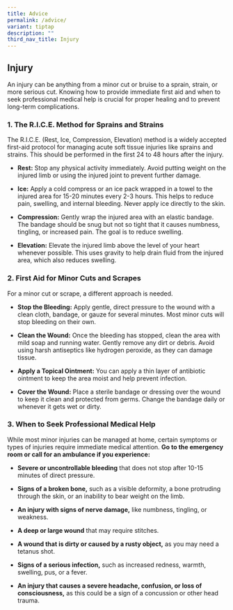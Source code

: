 ```yaml
---
title: Advice
permalink: /advice/
variant: tiptap
description: ""
third_nav_title: Injury
---
```

<h2>Injury</h2>
<p>An injury can be anything from a minor cut or bruise to a sprain, strain,
or more serious cut. Knowing how to provide immediate first aid and when
to seek professional medical help is crucial for proper healing and to
prevent long-term complications.</p>
<p></p>
<h3>1. The R.I.C.E. Method for Sprains and Strains</h3>
<p></p>
<p>The R.I.C.E. (Rest, Ice, Compression, Elevation) method is a widely accepted
first-aid protocol for managing acute soft tissue injuries like sprains
and strains. This should be performed in the first 24 to 48 hours after
the injury.</p>
<ul>
<li>
<p><strong>Rest:</strong> Stop any physical activity immediately. Avoid putting
weight on the injured limb or using the injured joint to prevent further
damage.</p>
</li>
<li>
<p><strong>Ice:</strong> Apply a cold compress or an ice pack wrapped in a
towel to the injured area for 15-20 minutes every 2-3 hours. This helps
to reduce pain, swelling, and internal bleeding. Never apply ice directly
to the skin.</p>
</li>
<li>
<p><strong>Compression:</strong> Gently wrap the injured area with an elastic
bandage. The bandage should be snug but not so tight that it causes numbness,
tingling, or increased pain. The goal is to reduce swelling.</p>
</li>
<li>
<p><strong>Elevation:</strong> Elevate the injured limb above the level of
your heart whenever possible. This uses gravity to help drain fluid from
the injured area, which also reduces swelling.</p>
<p></p>
</li>
</ul>
<h3>2. First Aid for Minor Cuts and Scrapes</h3>
<p>For a minor cut or scrape, a different approach is needed.</p>
<ul>
<li>
<p><strong>Stop the Bleeding:</strong> Apply gentle, direct pressure to the
wound with a clean cloth, bandage, or gauze for several minutes. Most minor
cuts will stop bleeding on their own.</p>
</li>
<li>
<p><strong>Clean the Wound:</strong> Once the bleeding has stopped, clean
the area with mild soap and running water. Gently remove any dirt or debris.
Avoid using harsh antiseptics like hydrogen peroxide, as they can damage
tissue.</p>
</li>
<li>
<p><strong>Apply a Topical Ointment:</strong> You can apply a thin layer of
antibiotic ointment to keep the area moist and help prevent infection.</p>
</li>
<li>
<p><strong>Cover the Wound:</strong> Place a sterile bandage or dressing over
the wound to keep it clean and protected from germs. Change the bandage
daily or whenever it gets wet or dirty.</p>
<p></p>
</li>
</ul>
<p></p>
<h3>3. When to Seek Professional Medical Help</h3>
<p></p>
<p>While most minor injuries can be managed at home, certain symptoms or
types of injuries require immediate medical attention. <strong>Go to the emergency room or call for an ambulance if you experience:</strong>
</p>
<p></p>
<ul>
<li>
<p><strong>Severe or uncontrollable bleeding</strong> that does not stop after
10-15 minutes of direct pressure.</p>
</li>
<li>
<p><strong>Signs of a broken bone,</strong> such as a visible deformity, a
bone protruding through the skin, or an inability to bear weight on the
limb.</p>
</li>
<li>
<p><strong>An injury with signs of nerve damage,</strong> like numbness, tingling,
or weakness.</p>
</li>
<li>
<p><strong>A deep or large wound</strong> that may require stitches.</p>
</li>
<li>
<p><strong>A wound that is dirty or caused by a rusty object,</strong> as
you may need a tetanus shot.</p>
</li>
<li>
<p><strong>Signs of a serious infection,</strong> such as increased redness,
warmth, swelling, pus, or a fever.</p>
</li>
<li>
<p><strong>An injury that causes a severe headache, confusion, or loss of consciousness,</strong> as
this could be a sign of a concussion or other head trauma.</p>
</li>
</ul>
<p></p>